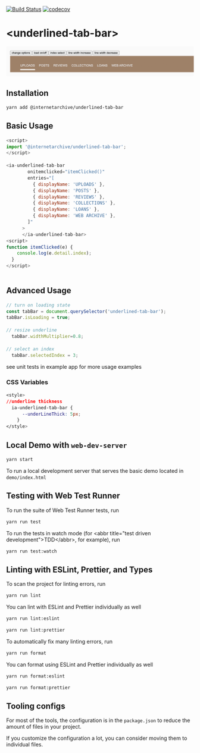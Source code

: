 [![Build Status](https://travis-ci.com/internetarchive/iaux-your-webcomponent.svg?branch=master)](https://travis-ci.com/internetarchive/iaux-your-webcomponent) [![codecov](https://codecov.io/gh/internetarchive/iaux-your-webcomponent/branch/master/graph/badge.svg)](https://codecov.io/gh/internetarchive/iaux-your-webcomponent)

# \<underlined-tab-bar>

![Underline Tab Bar](img/underline.png "Underline Tab Bar")

## Installation

```bash
yarn add @internetarchive/underlined-tab-bar
```
## Basic Usage

```js
<script>
import '@internetarchive/underlined-tab-bar';
</script>

<ia-underlined-tab-bar
        onitemclicked="itemClicked()"
        entries="[
          { displayName: 'UPLOADS' },
          { displayName: 'POSTS' },
          { displayName: 'REVIEWS' },
          { displayName: 'COLLECTIONS' },
          { displayName: 'LOANS' },
          { displayName: 'WEB ARCHIVE' },
        ]"
      >
      </ia-underlined-tab-bar>
<script>      
function itemClicked(e) {
    console.log(e.detail.index);
  }
</script>
  
```

## Advanced Usage
```js
// turn on loading state
const tabBar = document.querySelector('underlined-tab-bar');
tabBar.isLoading = true;

// resize underline
  tabBar.widthMultiplier=0.8;

// select an index
  tabBar.selectedIndex = 3;

```

see unit tests in example app for more usage examples

### CSS Variables
```css
<style>
//underline thickness
  ia-underlined-tab-bar {
      --underLineThick: 5px;
    }
</style>
```

## Local Demo with `web-dev-server`
```bash
yarn start
```
To run a local development server that serves the basic demo located in `demo/index.html`

## Testing with Web Test Runner
To run the suite of Web Test Runner tests, run
```bash
yarn run test
```

To run the tests in watch mode (for &lt;abbr title=&#34;test driven development&#34;&gt;TDD&lt;/abbr&gt;, for example), run

```bash
yarn run test:watch
```

## Linting with ESLint, Prettier, and Types
To scan the project for linting errors, run
```bash
yarn run lint
```

You can lint with ESLint and Prettier individually as well
```bash
yarn run lint:eslint
```
```bash
yarn run lint:prettier
```

To automatically fix many linting errors, run
```bash
yarn run format
```

You can format using ESLint and Prettier individually as well
```bash
yarn run format:eslint
```
```bash
yarn run format:prettier
```

## Tooling configs

For most of the tools, the configuration is in the `package.json` to reduce the amount of files in your project.

If you customize the configuration a lot, you can consider moving them to individual files.
